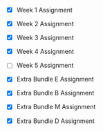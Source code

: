 - [x] Week 1 Assignment
- [x] Week 2 Assignment
- [x] Week 3 Assignment
- [x] Week 4 Assignment
- [ ] Week 5 Assignment
- [x] Extra Bundle E Assignment
- [x] Extra Bundle B Assignment
- [x] Extra Bundle M Assignment
- [x] Extra Bundle D Assignment

